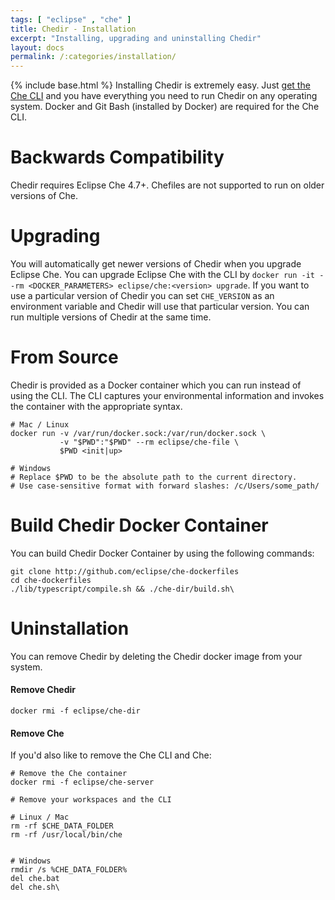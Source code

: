 ```yaml
---
tags: [ "eclipse" , "che" ]
title: Chedir - Installation
excerpt: "Installing, upgrading and uninstalling Chedir"
layout: docs
permalink: /:categories/installation/
---
```

{% include base.html %}
Installing Chedir is extremely easy. Just [get the Che CLI]({{base}}{{site.links["setup-cli"]}}) and you have everything you need to run Chedir on any operating system. Docker and Git Bash (installed by Docker) are required for the Che CLI.

# Backwards Compatibility  
Chedir requires Eclipse Che 4.7+. Chefiles are not supported to run on older versions of Che.

# Upgrading  
You will automatically get newer versions of Chedir when you upgrade Eclipse Che. You can upgrade Eclipse Che with the CLI by `docker run -it --rm <DOCKER_PARAMETERS> eclipse/che:<version> upgrade`. If you want to use a particular version of Chedir you can set `CHE_VERSION` as an environment variable and Chedir will use that particular version. You can run multiple versions of Chedir at the same time.

# From Source  
Chedir is provided as a Docker container which you can run instead of using the CLI. The CLI captures your environmental information and invokes the container with the appropriate syntax.

```shell  
# Mac / Linux
docker run -v /var/run/docker.sock:/var/run/docker.sock \
           -v "$PWD":"$PWD" --rm eclipse/che-file \
           $PWD <init|up>

# Windows
# Replace $PWD to be the absolute path to the current directory.
# Use case-sensitive format with forward slashes: /c/Users/some_path/
```


# Build Chedir Docker Container

You can build Chedir Docker Container by using the following commands:
```shell  
git clone http://github.com/eclipse/che-dockerfiles
cd che-dockerfiles
./lib/typescript/compile.sh && ./che-dir/build.sh\
```

# Uninstallation  
You can remove Chedir by deleting the Chedir docker image from your system.

#### Remove Chedir
```shell  
docker rmi -f eclipse/che-dir
```

#### Remove Che
If you'd also like to remove the Che CLI and Che:
```shell  
# Remove the Che container
docker rmi -f eclipse/che-server

# Remove your workspaces and the CLI

# Linux / Mac
rm -rf $CHE_DATA_FOLDER
rm -rf /usr/local/bin/che


# Windows
rmdir /s %CHE_DATA_FOLDER%
del che.bat
del che.sh\
```
